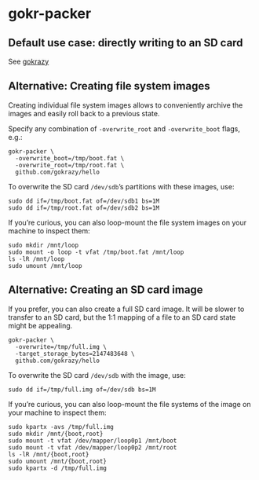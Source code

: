 # gokr-packer

## Default use case: directly writing to an SD card

See [gokrazy](https://github.com/gokrazy/gokrazy)

## Alternative: Creating file system images

Creating individual file system images allows to conveniently archive
the images and easily roll back to a previous state.

Specify any combination of `-overwrite_root` and `-overwrite_boot`
flags, e.g.:

```
gokr-packer \
  -overwrite_boot=/tmp/boot.fat \
  -overwrite_root=/tmp/root.fat \
  github.com/gokrazy/hello
```

To overwrite the SD card `/dev/sdb`’s partitions with these images,
use:

```
sudo dd if=/tmp/boot.fat of=/dev/sdb1 bs=1M
sudo dd if=/tmp/root.fat of=/dev/sdb2 bs=1M
```

If you’re curious, you can also loop-mount the file system images on
your machine to inspect them:

```
sudo mkdir /mnt/loop
sudo mount -o loop -t vfat /tmp/boot.fat /mnt/loop
ls -lR /mnt/loop
sudo umount /mnt/loop
```

## Alternative: Creating an SD card image

If you prefer, you can also create a full SD card image. It will be
slower to transfer to an SD card, but the 1:1 mapping of a file to an
SD card state might be appealing.

```
gokr-packer \
  -overwrite=/tmp/full.img \
  -target_storage_bytes=2147483648 \
  github.com/gokrazy/hello
```

To overwrite the SD card `/dev/sdb` with the image, use:

```
sudo dd if=/tmp/full.img of=/dev/sdb bs=1M
```

If you’re curious, you can also loop-mount the file systems of the
image on your machine to inspect them:

```
sudo kpartx -avs /tmp/full.img
sudo mkdir /mnt/{boot,root}
sudo mount -t vfat /dev/mapper/loop0p1 /mnt/boot
sudo mount -t vfat /dev/mapper/loop0p2 /mnt/root
ls -lR /mnt/{boot,root}
sudo umount /mnt/{boot,root}
sudo kpartx -d /tmp/full.img
```
